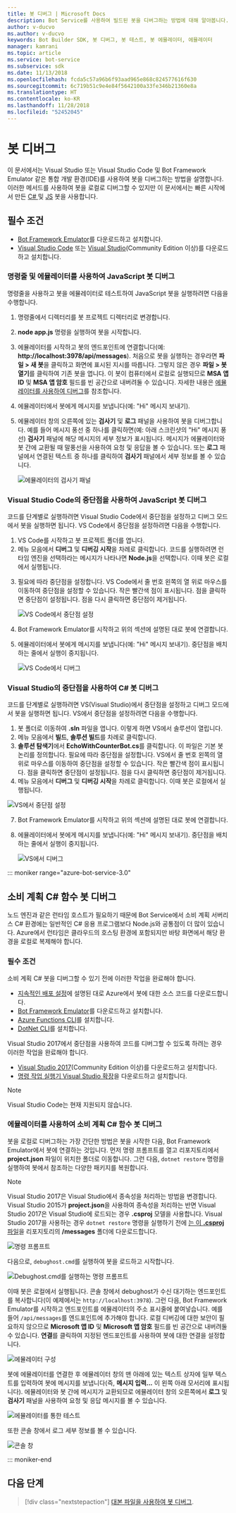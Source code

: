 ```yaml
---
title: 봇 디버그 | Microsoft Docs
description: Bot Service를 사용하여 빌드된 봇을 디버그하는 방법에 대해 알아봅니다.
author: v-ducvo
ms.author: v-ducvo
keywords: Bot Builder SDK, 봇 디버그, 봇 테스트, 봇 에뮬레이터, 에뮬레이터
manager: kamrani
ms.topic: article
ms.service: bot-service
ms.subservice: sdk
ms.date: 11/13/2018
ms.openlocfilehash: fcda5c57a96b6f93aad965e868c824577616f630
ms.sourcegitcommit: 6c719b51c9e4e84f5642100a33fe346b21360e8a
ms.translationtype: HT
ms.contentlocale: ko-KR
ms.lasthandoff: 11/28/2018
ms.locfileid: "52452045"
---
```

# <a name="debug-a-bot"></a>봇 디버그

이 문서에서는 Visual Studio 또는 Visual Studio Code 및 Bot Framework Emulator 같은 통합 개발 환경(IDE)를 사용하여 봇을 디버그하는 방법을 설명합니다. 이러한 메서드를 사용하여 봇을 로컬로 디버그할 수 있지만 이 문서에서는 빠른 시작에서 만든 [ C# ](~/dotnet/bot-builder-dotnet-sdk-quickstart.md) 및 [JS](~/javascript/bot-builder-javascript-quickstart.md) 봇을 사용합니다.

## <a name="prerequisites"></a>필수 조건 
- [Bot Framework Emulator](https://aka.ms/Emulator-wiki-getting-started)를 다운로드하고 설치합니다.
- [Visual Studio Code](https://code.visualstudio.com) 또는 [Visual Studio](https://www.visualstudio.com/downloads)(Community Edition 이상)를 다운로드하고 설치합니다.

### <a name="debug-a-javascript-bot-using-command-line-and-emulator"></a>명령줄 및 에뮬레이터를 사용하여 JavaScript 봇 디버그

명령줄을 사용하고 봇을 에뮬레이터로 테스트하여 JavaScript 봇을 실행하려면 다음을 수행합니다.
1. 명령줄에서 디렉터리를 봇 프로젝트 디렉터리로 변경합니다.
1. **node app.js** 명령을 실행하여 봇을 시작합니다.
1. 에뮬레이터를 시작하고 봇의 엔드포인트에 연결합니다(예: **http://localhost:3978/api/messages**). 처음으로 봇을 실행하는 경우라면 **파일 > 새 봇**을 클릭하고 화면에 표시된 지시를 따릅니다. 그렇지 않은 경우 **파일 > 봇 열기**를 클릭하여 기존 봇을 엽니다. 이 봇이 컴퓨터에서 로컬로 실행되므로 **MSA 앱 ID** 및 **MSA 앱 암호** 필드를 빈 공간으로 내버려둘 수 있습니다. 자세한 내용은 [에뮬레이터를 사용하여 디버그](bot-service-debug-emulator.md)를 참조합니다.
1. 에뮬레이터에서 봇에게 메시지를 보냅니다(예: "Hi" 메시지 보내기). 
1. 에뮬레이터 창의 오른쪽에 있는 **검사기** 및 **로그** 패널을 사용하여 봇을 디버그합니다. 예를 들어 메시지 풍선 중 하나를 클릭하면(예: 아래 스크린샷의 "Hi" 메시지 풍선) **검사기** 패널에 해당 메시지의 세부 정보가 표시됩니다. 메시지가 에뮬레이터와 봇 간에 교환될 때 말풍선을 사용하여 요청 및 응답을 볼 수 있습니다. 또는 **로그** 패널에서 연결된 텍스트 중 하나를 클릭하여 **검사기** 패널에서 세부 정보를 볼 수 있습니다.

   ![에뮬레이터의 검사기 패널](~/media/bot-service-debug-bot/emulator_inspector.png)

### <a name="debug-a-javascript-bot-using-breakpoints-in-visual-studio-code"></a>Visual Studio Code의 중단점을 사용하여 JavaScript 봇 디버그

코드를 단계별로 실행하려면 Visual Studio Code에서 중단점을 설정하고 디버그 모드에서 봇을 실행하면 됩니다. VS Code에서 중단점을 설정하려면 다음을 수행합니다.

1. VS Code를 시작하고 봇 프로젝트 폴더를 엽니다.
2. 메뉴 모음에서 **디버그** 및 **디버깅 시작**을 차례로 클릭합니다. 코드를 실행하려면 런타임 엔진을 선택하라는 메시지가 나타나면 **Node.js**을 선택합니다. 이때 봇은 로컬에서 실행됩니다. 
<!--
   > [!NOTE]
   > If you get the "Value cannot be null" error, check to make sure your **Table Storage** setting is valid.
   > The **EchoBot** is default to using **Table Storage**. To use Table Storage in your bot, you need the table *name* and *key*. If you do not have a Table Storage instance ready, you can create one or for testing purposes, you can comment out the code that uses **TableBotDataStore** and uncomment the line of code that uses **InMemoryDataStore**. The **InMemoryDataStore** is intended for testing and prototyping only.
-->
3. 필요에 따라 중단점을 설정합니다. VS Code에서 줄 번호 왼쪽의 열 위로 마우스를 이동하여 중단점을 설정할 수 있습니다. 작은 빨간색 점이 표시됩니다. 점을 클릭하면 중단점이 설정됩니다. 점을 다시 클릭하면 중단점이 제거됩니다.

   ![VS Code에서 중단점 설정](~/media/bot-service-debug-bot/breakpoint-set.png)

4. Bot Framework Emulator를 시작하고 위의 섹션에 설명된 대로 봇에 연결합니다. 
5. 에뮬레이터에서 봇에게 메시지를 보냅니다(예: "Hi" 메시지 보내기). 중단점을 배치하는 줄에서 실행이 중지됩니다.

   ![VS Code에서 디버그](~/media/bot-service-debug-bot/breakpoint-caught.png)

### <a name="debug-a-c-bot-using-breakpoints-in-visual-studio"></a>Visual Studio의 중단점을 사용하여 C# 봇 디버그

코드를 단계별로 실행하려면 VS(Visual Studio)에서 중단점을 설정하고 디버그 모드에서 봇을 실행하면 됩니다. VS에서 중단점을 설정하려면 다음을 수행합니다.

1. 봇 폴더로 이동하여 **.sln** 파일을 엽니다. 이렇게 하면 VS에서 솔루션이 열립니다.
2. 메뉴 모음에서 **빌드**, **솔루션 빌드**를 차례로 클릭합니다.
3. **솔루션 탐색기**에서 **EchoWithCounterBot.cs**를 클릭합니다. 이 파일은 기본 봇 논리를 정의합니다. 필요에 따라 중단점을 설정합니다. VS에서 줄 번호 왼쪽의 열 위로 마우스를 이동하여 중단점을 설정할 수 있습니다. 작은 빨간색 점이 표시됩니다. 점을 클릭하면 중단점이 설정됩니다. 점을 다시 클릭하면 중단점이 제거됩니다.
5. 메뉴 모음에서 **디버그** 및 **디버깅 시작**을 차례로 클릭합니다. 이때 봇은 로컬에서 실행됩니다. 

<!--
   > [!NOTE]
   > If you get the "Value cannot be null" error, check to make sure your **Table Storage** setting is valid.
   > The **EchoBot** is default to using **Table Storage**. To use Table Storage in your bot, you need the table *name* and *key*. If you do not have a Table Storage instance ready, you can create one or for testing purposes, you can comment out the code that uses **TableBotDataStore** and uncomment the line of code that uses **InMemoryDataStore**. The **InMemoryDataStore** is intended for testing and prototyping only.
-->

   ![VS에서 중단점 설정](~/media/bot-service-debug-bot/breakpoint-set-vs.png)

7. Bot Framework Emulator를 시작하고 위의 섹션에 설명된 대로 봇에 연결합니다. 
8. 에뮬레이터에서 봇에게 메시지를 보냅니다(예: "Hi" 메시지 보내기). 중단점을 배치하는 줄에서 실행이 중지됩니다.

   ![VS에서 디버그](~/media/bot-service-debug-bot/breakpoint-caught-vs.png)

::: moniker range="azure-bot-service-3.0" 

## <a id="debug-csharp-serverless"></a> 소비 계획 C\# 함수 봇 디버그

노드 엔진과 같은 런타임 호스트가 필요하기 때문에 Bot Service에서 소비 계획 서버리스 C\# 환경에는 일반적인 C\# 응용 프로그램보다 Node.js와 공통점이 더 많이 있습니다. Azure에서 런타임은 클라우드의 호스팅 환경에 포함되지만 바탕 화면에서 해당 환경을 로컬로 복제해야 합니다. 

### <a name="prerequisites"></a>필수 조건

소비 계획 C# 봇을 디버그할 수 있기 전에 이러한 작업을 완료해야 합니다.

- [지속적인 배포 설정](bot-service-continuous-deployment.md)에 설명된 대로 Azure에서 봇에 대한 소스 코드를 다운로드합니다.
- [Bot Framework Emulator](https://aka.ms/Emulator-wiki-getting-started)를 다운로드하고 설치합니다.
- <a href="https://www.npmjs.com/package/azure-functions-cli" target="_blank">Azure Functions CLI</a>를 설치합니다.
- <a href="https://github.com/dotnet/cli" target="_blank">DotNet CLI</a>를 설치합니다.
  
Visual Studio 2017에서 중단점을 사용하여 코드를 디버그할 수 있도록 하려는 경우 이러한 작업을 완료해야 합니다.
  
- <a href="https://www.visualstudio.com/downloads/" target="_blank">Visual Studio 2017</a>(Community Edition 이상)를 다운로드하고 설치합니다.
- <a href="https://visualstudiogallery.msdn.microsoft.com/e6bf6a3d-7411-4494-8a1e-28c1a8c4ce99" target="_blank">명령 작업 실행기 Visual Studio 확장</a>을 다운로드하고 설치합니다.

> [!NOTE]
> Visual Studio Code는 현재 지원되지 않습니다.

### <a name="debug-a-consumption-plan-c-functions-bot-using-the-emulator"></a>에뮬레이터를 사용하여 소비 계획 C# 함수 봇 디버그

봇을 로컬로 디버그하는 가장 간단한 방법은 봇을 시작한 다음, Bot Framework Emulator에서 봇에 연결하는 것입니다. 
먼저 명령 프롬프트를 열고 리포지토리에서 **project.json** 파일이 위치한 폴더로 이동합니다. 그런 다음, `dotnet restore` 명령을 실행하여 봇에서 참조하는 다양한 패키지를 복원합니다.

> [!NOTE]
> Visual Studio 2017은 Visual Studio에서 종속성을 처리하는 방법을 변경합니다. Visual Studio 2015가 **project.json**을 사용하여 종속성을 처리하는 반면 Visual Studio 2017은 Visual Studio에 로드되는 경우 **.csproj** 모델을 사용합니다. Visual Studio 2017을 사용하는 경우 `dotnet restore` 명령을 실행하기 전에 <a href="https://aka.ms/bf-debug-project">는 이 **.csproj** 파일</a>을 리포지토리의 **/messages** 폴더에 다운로드합니다.

![명령 프롬프트](~/media/bot-service-debug-bot/csharp-azureservice-debug-envconfig.png)

다음으로, `debughost.cmd`를 실행하여 봇을 로드하고 시작합니다. 

![Debughost.cmd를 실행하는 명령 프롬프트](~/media/bot-service-debug-bot/csharp-azureservice-debug-debughost.png)

이때 봇은 로컬에서 실행됩니다. 콘솔 창에서 debughost가 수신 대기하는 엔드포인트를 복사합니다(이 예제에서는 `http://localhost:3978`). 그런 다음, Bot Framework Emulator를 시작하고 엔드포인트를 에뮬레이터의 주소 표시줄에 붙여넣습니다. 예를 들어 `/api/messages`를 엔드포인트에 추가해야 합니다. 로컬 디버깅에 대한 보안이 필요하지 않으므로 **Microsoft 앱 ID** 및 **Microsoft 앱 암호** 필드를 빈 공간으로 내버려둘 수 있습니다. **연결**를 클릭하여 지정된 엔드포인트를 사용하여 봇에 대한 연결을 설정합니다.

![에뮬레이터 구성](~/media/bot-service-debug-bot/mac-azureservice-emulator-config.png)

봇에 에뮬레이터를 연결한 후 에뮬레이터 창의 맨 아래에 있는 텍스트 상자에 일부 텍스트를 입력하여 봇에 메시지를 보냅니다(즉, **메시지 입력...** 이 왼쪽 아래 모서리에 표시됩니다). 에뮬레이터와 봇 간에 메시지가 교환되므로 에뮬레이터 창의 오른쪽에서 **로그** 및 **검사기** 패널을 사용하여 요청 및 응답 메시지를 볼 수 있습니다.

![에뮬레이터를 통한 테스트](~/media/bot-service-debug-bot/mac-azureservice-debug-emulator.png)

또한 콘솔 창에서 로그 세부 정보를 볼 수 있습니다.

![콘솔 창](~/media/bot-service-debug-bot/csharp-azureservice-debug-debughostlogging.png)

::: moniker-end

## <a name="next-steps"></a>다음 단계

> [!div class="nextstepaction"]
> [대본 파일을 사용하여 봇 디버그](~/v4sdk/bot-builder-debug-transcript.md).
